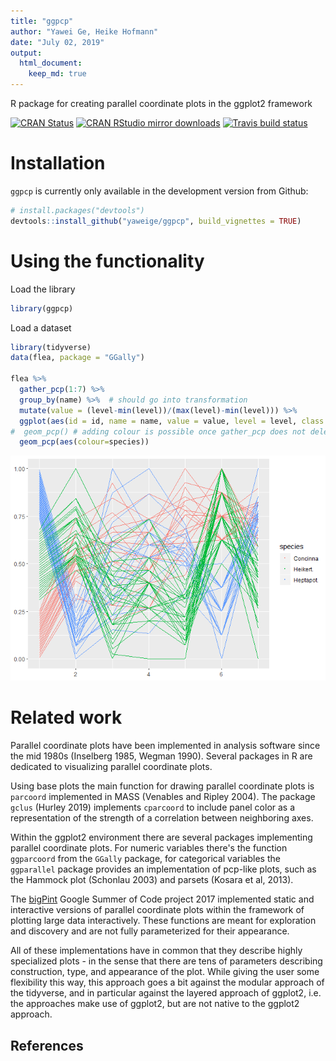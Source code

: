 ```yaml
---
title: "ggpcp"
author: "Yawei Ge, Heike Hofmann"
date: "July 02, 2019"
output: 
  html_document:
    keep_md: true
---
```




R package for creating parallel coordinate plots in the ggplot2 framework

[![CRAN Status](http://www.r-pkg.org/badges/version/ggpcp)](https://cran.r-project.org/package=ggpcp) [![CRAN RStudio mirror downloads](http://cranlogs.r-pkg.org/badges/ggpcp)](http://www.r-pkg.org/pkg/ggpcp) 
[![Travis build status](https://travis-ci.org/yaweige/ggpcp.svg?branch=master)](https://travis-ci.org/yaweige/ggpcp)



# Installation

`ggpcp` is currently only available in the development version from Github:


```r
# install.packages("devtools")
devtools::install_github("yaweige/ggpcp", build_vignettes = TRUE)
```

# Using the functionality

Load the library


```r
library(ggpcp)
```

Load a dataset


```r
library(tidyverse)
data(flea, package = "GGally")

flea %>% 
  gather_pcp(1:7) %>%
  group_by(name) %>%  # should go into transformation
  mutate(value = (level-min(level))/(max(level)-min(level))) %>%
  ggplot(aes(id = id, name = name, value = value, level = level, class = class)) +
#  geom_pcp() # adding colour is possible once gather_pcp does not delete original data
  geom_pcp(aes(colour=species)) 
```

![](README_files/figure-html/unnamed-chunk-3-1.png)<!-- -->

# Related work

Parallel coordinate plots have been implemented in analysis software since the mid 1980s (Inselberg 1985, Wegman 1990). Several packages in R are dedicated to visualizing parallel coordinate plots. 

Using base plots the main function for drawing parallel coordinate plots is `parcoord` implemented in MASS (Venables and Ripley 2004). The package `gclus` (Hurley 2019) implements `cparcoord` to include panel color as a representation of the strength of a correlation between neighboring axes.

Within the ggplot2 environment there are several packages implementing parallel coordinate plots. For numeric variables there's the function `ggparcoord` from the `GGally` package, for categorical variables the `ggparallel` package provides an implementation of pcp-like plots, such as the Hammock plot (Schonlau 2003) and parsets (Kosara et al, 2013).

The [bigPint](https://github.com/rstats-gsoc/gsoc2017/wiki/bigPint%3A-Big-multivariate-data-plotted-interactively) Google Summer of Code project  2017 implemented static and interactive versions of parallel coordinate plots within the framework of plotting large data interactively. These functions are meant for exploration and discovery and are not fully parameterized for their appearance.


All of these implementations have in common that they describe highly specialized  plots - in the sense that there are tens of parameters describing construction, type, and appearance of the plot. While giving the user some flexibility this way, this approach goes a bit against the modular approach of the tidyverse, and in particular against the layered approach of ggplot2, i.e. the approaches make use of ggplot2, but are not native to the ggplot2 approach. 

## References
